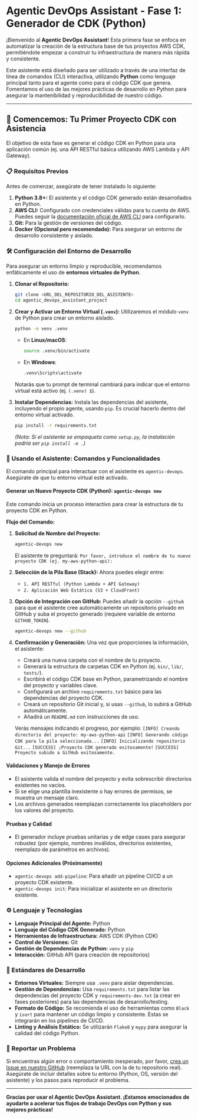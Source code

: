 # Agentic DevOps Assistant - Fase 1: Generador de CDK (Python)

¡Bienvenido al **Agentic DevOps Assistant**! Esta primera fase se enfoca en automatizar la creación de la estructura base de tus proyectos AWS CDK, permitiéndote empezar a construir tu infraestructura de manera más rápida y consistente.

Este asistente está diseñado para ser utilizado a través de una interfaz de línea de comandos (CLI) interactiva, utilizando **Python** como lenguaje principal tanto para el agente como para el código CDK que genera. Fomentamos el uso de las mejores prácticas de desarrollo en Python para asegurar la mantenibilidad y reproducibilidad de nuestro código.

---

## 🚀 Comencemos: Tu Primer Proyecto CDK con Asistencia

El objetivo de esta fase es generar el código CDK en Python para una aplicación común (ej. una API RESTful básica utilizando AWS Lambda y API Gateway).

### 📋 Requisitos Previos

Antes de comenzar, asegúrate de tener instalado lo siguiente:

1.  **Python 3.8+:** El asistente y el código CDK generado están desarrollados en Python.
2.  **AWS CLI:** Configurado con credenciales válidas para tu cuenta de AWS. Puedes seguir la [documentación oficial de AWS CLI](https://docs.aws.amazon.com/cli/latest/userguide/cli-chap-configure.html) para configurarlo.
3.  **Git:** Para la gestión de versiones del código.
4.  **Docker (Opcional pero recomendado):** Para asegurar un entorno de desarrollo consistente y aislado.

### 🛠️ Configuración del Entorno de Desarrollo

Para asegurar un entorno limpio y reproducible, recomendamos enfáticamente el uso de **entornos virtuales de Python**.

1.  **Clonar el Repositorio:**
    ```bash
    git clone <URL_DEL_REPOSITORIO_DEL_ASISTENTE>
    cd agentic_devops_assistant_project
    ```

2.  **Crear y Activar un Entorno Virtual (`.venv`):**
    Utilizaremos el módulo `venv` de Python para crear un entorno aislado.
    ```bash
    python -m venv .venv
    ```
    *   En **Linux/macOS**:
        ```bash
        source .venv/bin/activate
        ```
    *   En **Windows**:
        ```bash
        .venv\Scripts\activate
        ```
    Notarás que tu prompt de terminal cambiará para indicar que el entorno virtual está activo (ej. `(.venv) $`).

3.  **Instalar Dependencias:**
    Instala las dependencias del asistente, incluyendo el propio agente, usando `pip`. Es crucial hacerlo dentro del entorno virtual activado.
    ```bash
    pip install -r requirements.txt
    ```
    *(Nota: Si el asistente se empaqueta como `setup.py`, la instalación podría ser `pip install -e .`)*


### 🚀 Usando el Asistente: Comandos y Funcionalidades

El comando principal para interactuar con el asistente es `agentic-devops`. Asegúrate de que tu entorno virtual esté activado.

#### Generar un Nuevo Proyecto CDK (Python): `agentic-devops new`

Este comando inicia un proceso interactivo para crear la estructura de tu proyecto CDK en Python.

**Flujo del Comando:**

1.  **Solicitud de Nombre del Proyecto:**
    ```bash
    agentic-devops new
    ```
    El asistente te preguntará:
    `Por favor, introduce el nombre de tu nuevo proyecto CDK (ej. my-aws-python-api):`

2.  **Selección de la Pila Base (Stack):**
    Ahora puedes elegir entre:
    - `1. API RESTful (Python Lambda + API Gateway)`
    - `2. Aplicación Web Estática (S3 + CloudFront)`

3.  **Opción de Integración con GitHub:**
    Puedes añadir la opción `--github` para que el asistente cree automáticamente un repositorio privado en GitHub y suba el proyecto generado (requiere variable de entorno `GITHUB_TOKEN`).
    ```bash
    agentic-devops new --github
    ```

4.  **Confirmación y Generación:**
    Una vez que proporciones la información, el asistente:
    *   Creará una nueva carpeta con el nombre de tu proyecto.
    *   Generará la estructura de carpetas CDK en Python (ej. `bin/`, `lib/`, `tests/`).
    *   Escribirá el código CDK base en Python, parametrizando el nombre del proyecto y variables clave.
    *   Configurará un archivo `requirements.txt` básico para las dependencias del proyecto CDK.
    *   Creará un repositorio Git inicial y, si usas `--github`, lo subirá a GitHub automáticamente.
    *   Añadirá un `README.md` con instrucciones de uso.

    Verás mensajes indicando el progreso, por ejemplo:
    `[INFO] Creando directorio del proyecto: my-aws-python-api`
    `[INFO] Generando código CDK para la pila seleccionada...`
    `[INFO] Inicializando repositorio Git...`
    `[SUCCESS] ¡Proyecto CDK generado exitosamente!`
    `[SUCCESS] Proyecto subido a GitHub exitosamente.`

#### Validaciones y Manejo de Errores

* El asistente valida el nombre del proyecto y evita sobrescribir directorios existentes no vacíos.
* Si se elige una plantilla inexistente o hay errores de permisos, se muestra un mensaje claro.
* Los archivos generados reemplazan correctamente los placeholders por los valores del proyecto.

#### Pruebas y Calidad

* El generador incluye pruebas unitarias y de edge cases para asegurar robustez (por ejemplo, nombres inválidos, directorios existentes, reemplazo de parámetros en archivos).

#### Opciones Adicionales (Próximamente)

*   `agentic-devops add-pipeline`: Para añadir un pipeline CI/CD a un proyecto CDK existente.
*   `agentic-devops init`: Para inicializar el asistente en un directorio existente.

### ⚙️ Lenguaje y Tecnologías

*   **Lenguaje Principal del Agente:** Python
*   **Lenguaje del Código CDK Generado:** Python
*   **Herramientas de Infraestructura:** AWS CDK (Python CDK)
*   **Control de Versiones:** Git
*   **Gestión de Dependencias de Python:** `venv` y `pip`
*   **Interacción:** GitHub API (para creación de repositorios)

### 📝 Estándares de Desarrollo

*   **Entornos Virtuales:** Siempre usa `.venv` para aislar dependencias.
*   **Gestión de Dependencias:** Usa `requirements.txt` para listar las dependencias del proyecto CDK y `requirements-dev.txt` (a crear en fases posteriores) para las dependencias de desarrollo/testing.
*   **Formato de Código:** Se recomienda el uso de herramientas como `Black` y `isort` para mantener un código limpio y consistente. Estas se integrarán en los pipelines de CI/CD.
*   **Linting y Análisis Estático:** Se utilizarán `Flake8` y `mypy` para asegurar la calidad del código Python.

### 🐞 Reportar un Problema

Si encuentras algún error o comportamiento inesperado, por favor, [crea un Issue en nuestro GitHub](https://github.com/your-org/agentic-devops-assistant/issues/new) (reemplaza la URL con la de tu repositorio real). Asegúrate de incluir detalles sobre tu entorno (Python, OS, versión del asistente) y los pasos para reproducir el problema.

---

**Gracias por usar el Agentic DevOps Assistant. ¡Estamos emocionados de ayudarte a acelerar tus flujos de trabajo DevOps con Python y sus mejores prácticas!**
